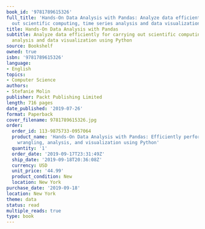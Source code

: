 ```yaml
---
book_id: '9781789615326'
full_title: 'Hands-On Data Analysis with Pandas: Analyze data efficiently for carrying
  out scientific computing, time series analysis and data visualization using Python'
title: Hands-On Data Analysis with Pandas
subtitle: Analyze data efficiently for carrying out scientific computing, time series
  analysis and data visualization using Python
source: Bookshelf
owned: true
isbn: '9781789615326'
language:
- English
topics:
- Computer Science
authors:
- Stefanie Molin
publisher: Packt Publishing Limited
length: 716 pages
date_published: '2019-07-26'
format: Paperback
cover_filename: 9781789615326.jpg
order:
  order_id: 113-9875733-0957064
  product_name: 'Hands-On Data Analysis with Pandas: Efficiently perform data collection,
    wrangling, analysis, and visualization using Python'
  quantity: '1'
  order_date: '2019-09-17T23:31:49Z'
  ship_date: '2019-09-18T20:36:08Z'
  currency: USD
  unit_price: '44.99'
  product_condition: New
  location: New York
purchase_date: '2019-09-18'
location: New York
theme: data
status: read
multiple_reads: true
type: book
---
```


